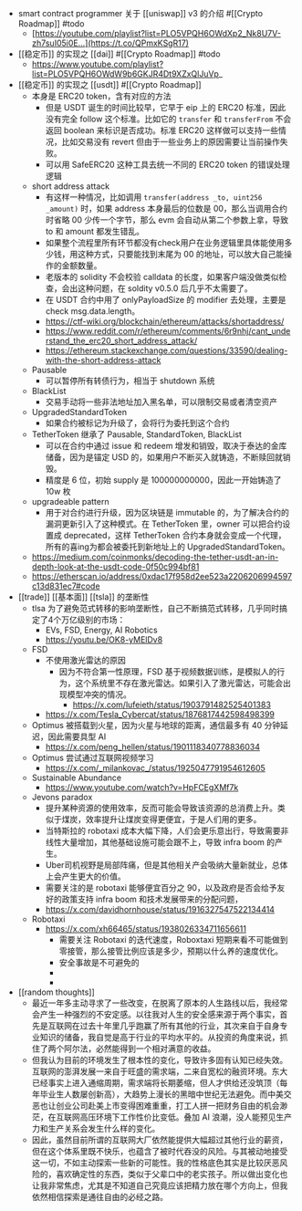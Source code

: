 - smart contract programmer 关于 [[uniswap]] v3 的介绍 #[[Crypto Roadmap]] #todo
	- [https://youtube.com/playlist?list=PLO5VPQH6OWdXp2_Nk8U7V-zh7suI05i0E…](https://t.co/QPmxKSgR17)
- [[稳定币]] 的实现之 [[dai]] #[[Crypto Roadmap]] #todo
	- https://www.youtube.com/playlist?list=PLO5VPQH6OWdW9b6GKJR4Dt9XZxQlJuVp_
- [[稳定币]] 的实现之 [[usdt]] #[[Crypto Roadmap]]
	- 本身是 ERC20 token，含有对应的方法
		- 但是 USDT 诞生的时间比较早，它早于 eip 上的 ERC20 标准，因此没有完全 follow 这个标准。比如它的 `transfer` 和 `transferFrom` 不会返回 boolean 来标识是否成功。标准 ERC20 这样做可以支持一些情况，比如交易没有 revert 但由于一些业务上的原因需要让当前操作失败。
		- 可以用 SafeERC20 这种工具去统一不同的 ERC20 token 的错误处理逻辑
	- short address attack
		- 有这样一种情况，比如调用 `transfer(address _to, uint256 _amount)` 时，如果 address 本身最后的位数是 00，那么当调用合约时省略 00 少传一个字节，那么 evm 会自动从第二个参数上拿，导致 to 和 amount 都发生错乱。
		- 如果整个流程里所有环节都没有check用户在业务逻辑里具体能使用多少钱，用这种方式，只要能找到末尾为 00 的地址，可以放大自己能操作的金额数量。
		- 老版本的 solidity 不会校验 calldata 的长度，如果客户端没做类似检查，会出这种问题，在 soldity v0.5.0 后几乎不太需要了。
		- 在 USDT 合约中用了 onlyPayloadSize 的 modifier 去处理，主要是 check msg.data.length。
		- https://ctf-wiki.org/blockchain/ethereum/attacks/shortaddress/
		- https://www.reddit.com/r/ethereum/comments/6r9nhj/cant_understand_the_erc20_short_address_attack/
		- https://ethereum.stackexchange.com/questions/33590/dealing-with-the-short-address-attack
	- Pausable
		- 可以暂停所有转债行为，相当于 shutdown 系统
	- BlackList
		- 交易手动将一些非法地址加入黑名单，可以限制交易或者清空资产
	- UpgradedStandardToken
		- 如果合约被标记为升级了，会将行为委托到这个合约
	- TetherToken 继承了 Pausable, StandardToken, BlackList
		- 可以在合约中通过  issue 和 redeem 增发和销毁，取决于泰达的金库储备，因为是锚定 USD 的，如果用户不断买入就铸造，不断赎回就销毁。
		- 精度是 6 位，初始 supply 是 100000000000，因此一开始铸造了 10w 枚
	- upgradeable pattern
		- 用于对合约进行升级，因为区块链是 immutable 的，为了解决合约的漏洞更新引入了这种模式。在 TetherToken 里，owner 可以把合约设置成 deprecated，这样 TetherToken 合约本身就会变成一个代理，所有的喜ing为都会被委托到新地址上的 UpgradedStandardToken。
	- https://medium.com/coinmonks/decoding-the-tether-usdt-an-in-depth-look-at-the-usdt-code-0f50c994bf81
	- https://etherscan.io/address/0xdac17f958d2ee523a2206206994597c13d831ec7#code
- [[trade]] [[基本面]] [[tsla]] 的垄断性
	- tlsa 为了避免范式转移的影响垄断性，自己不断搞范式转移，几乎同时搞定了4个万亿级别的市场：
		- EVs, FSD, Energy, AI Robotics
		- https://youtu.be/OK8-yMElDv8
	- FSD
		- 不使用激光雷达的原因
			- 因为不符合第一性原理，FSD 基于视频数据训练，是模拟人的行为，这个系统里不存在激光雷达。如果引入了激光雷达，可能会出现模型冲突的情况。
				- https://x.com/lufeieth/status/1903791482525401383
		- https://x.com/Tesla_Cybercat/status/1876817442598498399
	- Optimus 被搭载到火星，因为火星与地球的距离，通信最多有 40 分钟延迟，因此需要具型 AI
		- https://x.com/peng_hellen/status/1901118340778836034
	- Optimus 尝试通过互联网视频学习
		- https://x.com/_milankovac_/status/1925047791954612605
	- Sustainable Abundance
		- https://www.youtube.com/watch?v=HpFCEgXMf7k
	- Jevons paradox
		- 提升某种资源的使用效率，反而可能会导致该资源的总消费上升。类似于煤炭，效率提升让煤炭变得更便宜，于是人们用的更多。
		- 当特斯拉的 robotaxi 成本大幅下降，人们会更乐意出行，导致需要非线性大量增加，其他基础设施可能会跟不上，导致 infra boom 的产生。
		- Uber司机视野是局部阵痛，但是其他相关产会吸纳大量新就业，总体上会产生更大的价值。
		- 需要关注的是 robotaxi 能够便宜百分之 90，以及政府是否会给予友好的政策支持 infra boom 和技术发展带来的分配问题，
		- https://x.com/davidhornhouse/status/1916327547522134414
	- Robotaxi
		- https://x.com/xh66465/status/1938026334711656611
			- 需要关注 Robotaxi 的迭代速度，Roboxtaxi 短期来看不可能做到零接管，那么接管比例应该是多少，预期以什么养的速度优化。
			- 安全事故是不可避免的
			-
			-
- [[random thoughts]]
	- 最近一年多主动寻求了一些改变，在脱离了原本的人生路线以后，我经常会产生一种强烈的不安定感。以往我对人生的安全感来源于两个事实，首先是互联网在过去十年里几乎跑赢了所有其他的行业，其次来自于自身专业知识的储备，我自觉是高于行业的平均水平的。从投资的角度来说，抓住了两个阿尔法，必然能得到一个相对满意的收益。
	- 但我认为目前的环境发生了根本性的变化，导致许多固有认知已经失效。互联网的澎湃发展一来自于旺盛的需求端，二来自宽松的融资环境。东大已经事实上进入通缩周期，需求端将长期萎缩，但人才供给还没筑顶（每年毕业生人数屡创新高），大趋势上漫长的黑暗中世纪无法避免。而中美交恶也让创业公司赴美上市变得困难重重，打工人拼一把财务自由的机会渺茫，在互联网高压环境下工作性价比变低。叠加 AI 浪潮，没人能预见生产力和生产关系会发生什么样的变化。
	- 因此，虽然目前所谓的互联网大厂依然能提供大幅超过其他行业的薪资，但在这个体系里既不快乐，也蕴含了被时代吞没的风险。与其被动地接受这一切，不如主动探索一些新的可能性。我的性格底色其实是比较厌恶风险的，喜欢确定性的东西，类似于父辈口中的老实孩子。所以做出变化也让我非常焦虑，尤其是不知道自己究竟应该把精力放在哪个方向上，但我依然相信探索是通往自由的必经之路。